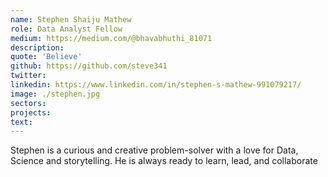 ```yaml
---
name: Stephen Shaiju Mathew
role: Data Analyst Fellow
medium: https://medium.com/@bhavabhuthi_81071
description:
quote: 'Believe'
github: https://github.com/steve341
twitter:
linkedin: https://www.linkedin.com/in/stephen-s-mathew-991079217/
image: ./stephen.jpg
sectors:
projects:
text:
---
```


Stephen is a curious and creative problem-solver with a love for Data, Science and storytelling. He is always ready to learn, lead, and collaborate
